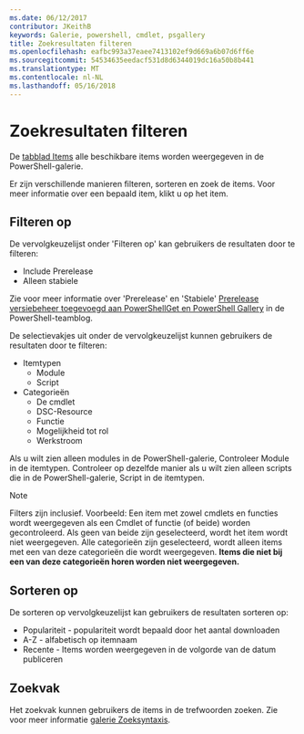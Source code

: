 ```yaml
---
ms.date: 06/12/2017
contributor: JKeithB
keywords: Galerie, powershell, cmdlet, psgallery
title: Zoekresultaten filteren
ms.openlocfilehash: eafbc993a37eaee7413102ef9d669a6b07d6ff6e
ms.sourcegitcommit: 54534635eedacf531d8d6344019dc16a50b8b441
ms.translationtype: MT
ms.contentlocale: nl-NL
ms.lasthandoff: 05/16/2018
---
```

# <a name="filtering-search-results"></a>Zoekresultaten filteren

De [tabblad Items](https://www.powershellgallery.com/items) alle beschikbare items worden weergegeven in de PowerShell-galerie.

Er zijn verschillende manieren filteren, sorteren en zoek de items.
Voor meer informatie over een bepaald item, klikt u op het item.

## <a name="filter-by"></a>Filteren op

De vervolgkeuzelijst onder 'Filteren op' kan gebruikers de resultaten door te filteren:
- Include Prerelease
- Alleen stabiele

Zie voor meer informatie over 'Prerelease' en 'Stabiele' [Prerelease versiebeheer toegevoegd aan PowerShellGet en PowerShell Gallery](https://blogs.msdn.microsoft.com/powershell/2017/12/05/prerelease-versioning-added-to-powershellget-and-powershell-gallery/) in de PowerShell-teamblog.

De selectievakjes uit onder de vervolgkeuzelijst kunnen gebruikers de resultaten door te filteren:
- Itemtypen
  - Module
  - Script
- Categorieën
  - De cmdlet
  - DSC-Resource
  - Functie
  - Mogelijkheid tot rol
  - Werkstroom

Als u wilt zien alleen modules in de PowerShell-galerie, Controleer Module in de itemtypen.
Controleer op dezelfde manier als u wilt zien alleen scripts die in de PowerShell-galerie, Script in de itemtypen.

> [!NOTE]
> Filters zijn inclusief.
> Voorbeeld: Een item met zowel cmdlets en functies wordt weergegeven als een Cmdlet of functie (of beide) worden gecontroleerd.
> Als geen van beide zijn geselecteerd, wordt het item wordt niet weergegeven.
> Alle categorieën zijn geselecteerd, wordt alleen items met een van deze categorieën die wordt weergegeven.
> **Items die niet bij een van deze categorieën horen worden niet weergegeven.**

## <a name="sort-by"></a>Sorteren op

De sorteren op vervolgkeuzelijst kan gebruikers de resultaten sorteren op:
- Populariteit - populariteit wordt bepaald door het aantal downloaden
- A-Z - alfabetisch op itemnaam
- Recente - Items worden weergegeven in de volgorde van de datum publiceren

## <a name="search-box"></a>Zoekvak

Het zoekvak kunnen gebruikers de items in de trefwoorden zoeken.
Zie voor meer informatie [galerie Zoeksyntaxis](search-syntax.md).